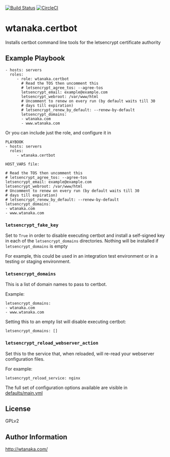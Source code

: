 [![Build Status](https://travis-ci.org/wtanaka/ansible-role-certbot.svg?branch=master)](https://travis-ci.org/wtanaka/ansible-role-certbot)
[![CircleCI](https://circleci.com/gh/wtanaka/ansible-role-certbot.svg?style=svg)](https://circleci.com/gh/wtanaka/ansible-role-certbot)

wtanaka.certbot
===============

Installs certbot command line tools for the letsencrypt certificate
authority

Example Playbook
----------------

    - hosts: servers
      roles:
         - role: wtanaka.certbot
           # Read the TOS then uncomment this
           # letsencrypt_agree_tos: --agree-tos
           letsencrypt_email: example@example.com
           letsencrypt_webroot: /var/www/html
           # Uncomment to renew on every run (by default waits till 30
           # days till expiration)
           # letsencrypt_renew_by_default: --renew-by-default
           letsencrypt_domains:
           - wtanaka.com
           - www.wtanaka.com


Or you can include just the role, and configure it in

    PLAYBOOK
    - hosts: servers
      roles:
         - wtanaka.certbot

    HOST_VARS file:

    # Read the TOS then uncomment this
    # letsencrypt_agree_tos: --agree-tos
    letsencrypt_email: example@example.com
    letsencrypt_webroot: /var/www/html
    # Uncomment to renew on every run (by default waits till 30
    # days till expiration)
    # letsencrypt_renew_by_default: --renew-by-default
    letsencrypt_domains:
    - wtanaka.com
    - www.wtanaka.com

### `letsencrypt_fake_key`

Set to `True` in order to disable executing certbot and install a
self-signed key in each of the `letsencrypt_domains` directories.
Nothing will be installed if `letsencrypt_domains` is empty

For example, this could be used in an integration test environment or
in a testing or staging environment.

### `letsencrypt_domains`

This is a list of domain names to pass to certbot.

Example:

```
letsencrypt_domains:
- wtanaka.com
- www.wtanaka.com
```

Setting this to an empty list will disable executing certbot:

```
letsencrypt_domains: []
```

### `letsencrypt_reload_webserver_action`

Set this to the service that, when reloaded, will re-read your
webserver configuration files.

For example:

```
letsencrypt_reload_service: nginx
```

The full set of configuration options available are visible in
[defaults/main.yml](defaults/main.yml)

License
-------

GPLv2

Author Information
------------------

http://wtanaka.com/
